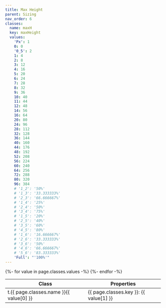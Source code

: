 ```yaml
---
title: Max Height
parent: Sizing
nav_order: 6
classes:
  name: maxH
  key: maxHeight
  values:
    'Px': 1
    0: 0
    '0_5': 2
    1: 4
    2: 8
    3: 12
    4: 16
    5: 20
    6: 24
    7: 28
    8: 32
    9: 36
    10: 40
    11: 44
    12: 48
    14: 56
    16: 64
    20: 80
    24: 96
    28: 112
    32: 128
    36: 144
    40: 160
    44: 176
    48: 192
    52: 208
    56: 224
    60: 240
    64: 256
    72: 288
    80: 320
    96: 384
    # '1_2': '50%'
    # '1_3': '33.333333%'
    # '2_3': '66.666667%'
    # '1_4': '25%'
    # '2_4': '50%'
    # '3_4': '75%'
    # '1_5': '20%'
    # '2_5': '40%'
    # '3_5': '60%'
    # '4_5': '80%'
    # '1_6': '16.666667%'
    # '2_6': '33.333333%'
    # '3_6': '50%'
    # '4_6': '66.666667%'
    # '5_6': '83.333333%'
    'Full': "'100%'"
---
```


<table>
  <thead>
    <tr>
      <th>Class</th>
      <th>Properties</th>
    </tr>
  </thead>
  <tbody>
    {%- for value in page.classes.values -%}
      <tr>
        <td>t.{{ page.classes.name }}{{ value[0] }}</td>
        <td>{{ page.classes.key }}: {{ value[1] }}</td>
      </tr>
    {%- endfor -%}
  </tbody>
</table>

